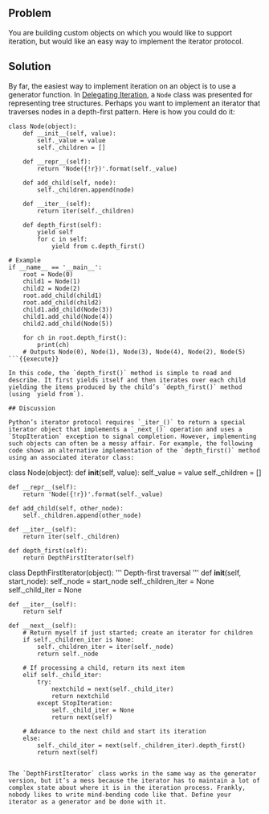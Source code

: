 ## Problem

You are building custom objects on which you would like to support iteration, but would like an easy way to implement the iterator protocol.

## Solution

By far, the easiest way to implement iteration on an object is to use a generator function. In [Delegating Iteration](#delegate_iteration), a `Node` class was presented for representing tree structures. Perhaps you want to implement an iterator that traverses nodes in a depth-first pattern. Here is how you could do it:

```
class Node(object):
    def __init__(self, value):
        self._value = value
        self._children = []

    def __repr__(self):
        return 'Node({!r})'.format(self._value)

    def add_child(self, node):
        self._children.append(node)

    def __iter__(self):
        return iter(self._children)

    def depth_first(self):
        yield self
        for c in self:
            yield from c.depth_first()

# Example
if __name__ == '__main__':
    root = Node(0)
    child1 = Node(1)
    child2 = Node(2)
    root.add_child(child1)
    root.add_child(child2)
    child1.add_child(Node(3))
    child1.add_child(Node(4))
    child2.add_child(Node(5))

    for ch in root.depth_first():
        print(ch)
    # Outputs Node(0), Node(1), Node(3), Node(4), Node(2), Node(5)
```{{execute}}

In this code, the `depth_first()` method is simple to read and describe. It first yields itself and then iterates over each child yielding the items produced by the child’s `depth_first()` method (using `yield from`).

## Discussion

Python’s iterator protocol requires `_iter_()` to return a special iterator object that implements a `_next_()` operation and uses a `StopIteration` exception to signal completion. However, implementing such objects can often be a messy affair. For example, the following code shows an alternative implementation of the `depth_first()` method using an associated iterator class:

```
class Node(object):
    def __init__(self, value):
        self._value = value
        self._children = []

    def __repr__(self):
        return 'Node({!r})'.format(self._value)

    def add_child(self, other_node):
        self._children.append(other_node)

    def __iter__(self):
        return iter(self._children)

    def depth_first(self):
        return DepthFirstIterator(self)

class DepthFirstIterator(object):
    '''
    Depth-first traversal
    '''
    def __init__(self, start_node):
        self._node = start_node
        self._children_iter = None
        self._child_iter = None

    def __iter__(self):
        return self

    def __next__(self):
        # Return myself if just started; create an iterator for children
        if self._children_iter is None:
            self._children_iter = iter(self._node)
            return self._node

        # If processing a child, return its next item
        elif self._child_iter:
            try:
                nextchild = next(self._child_iter)
                return nextchild
            except StopIteration:
                self._child_iter = None
                return next(self)

        # Advance to the next child and start its iteration
        else:
            self._child_iter = next(self._children_iter).depth_first()
            return next(self)
```{{execute}}

The `DepthFirstIterator` class works in the same way as the generator version, but it’s a mess because the iterator has to maintain a lot of complex state about where it is in the iteration process. Frankly, nobody likes to write mind-bending code like that. Define your iterator as a generator and be done with it.